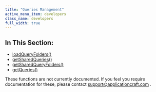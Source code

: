 ```yaml
---
title: "Queries Management"
active_menu_item: developers
class_name: developers
full_width: true
---
```



## In This Section:

 - [loadQueryFolders()](/developers/user-guide/scripting-apis/server-side-api/sys-object/queries-management/loadqueryfolders)
 - [getSharedQueries()](/developers/user-guide/scripting-apis/server-side-api/sys-object/queries-management/getsharedqueries)
 - [getSharedQueryFolders()](/developers/user-guide/scripting-apis/server-side-api/sys-object/queries-management/getsharedqueryfolders)
 - [getQueries()](/developers/user-guide/scripting-apis/server-side-api/sys-object/queries-management/getqueries)

These functions are not currently documented. If you feel you require documentation for these, please contact [support@applicationcraft.com](mailto:support@applicationcraft.com) .

